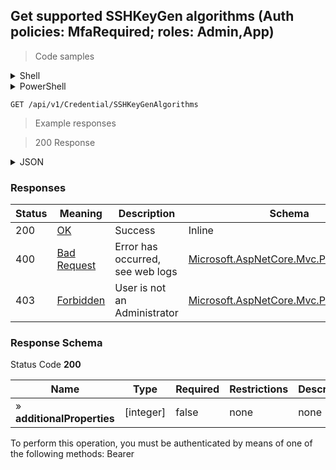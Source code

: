 
## Get supported SSHKeyGen algorithms (Auth policies: MfaRequired; roles: Admin,App)

<a id="opIdGetSshKeyGenAlgorithmsAsync"></a>

> Code samples

<details><summary>Shell</summary>


```shell
# You can also use wget
curl -X GET /api/v1/Credential/SSHKeyGenAlgorithms \
  -H 'Accept: application/json' \
  -H 'Authorization: Bearer TOKEN'

```


</details>

<details><summary>PowerShell</summary>


```powershell
# PowerShell example

$NPSUrl = "https://localhost:6500"

$Login = @{
    Login = "User"
    Password = "Password"
}
# Cookie container for multi-factor authentication
$WebSession = New-Object Microsoft.PowerShell.Commands.WebRequestSession
$Token = Invoke-RestMethod -Uri "$($NPSUrl)/signinBody" -Method POST -Body (ConvertTo-Json $Login) -WebSession $WebSession -ContentType "application/json"
$Token = Invoke-RestMethod -Uri "$($NPSUrl)/signin2fa" -Method Post -Body $MfaCode -Headers @{Authorization = "Bearer $Token"} -WebSession $WebSession -ContentType "application/json"

$Headers = @{
    Authorization = "Bearer $Token"
}
Invoke-RestMethod -Method GET -Uri "$($NPSUrl)/api/v1/Credential/SSHKeyGenAlgorithms -Headers $Headers -ContentType "application/json"
```


</details>

`GET /api/v1/Credential/SSHKeyGenAlgorithms`

> Example responses

> 200 Response

<details><summary>JSON</summary>


```json
{
  "property1": [
    0
  ],
  "property2": [
    0
  ]
}
```


</details>

<h3 id="get-supported-sshkeygen-algorithms-(auth-policies:-mfarequired;-roles:-admin,app)-responses">Responses</h3>

|Status|Meaning|Description|Schema|
|---|---|---|---|
|200|[OK](https://tools.ietf.org/html/rfc7231#section-6.3.1)|Success|Inline|
|400|[Bad Request](https://tools.ietf.org/html/rfc7231#section-6.5.1)|Error has occurred, see web logs|[Microsoft.AspNetCore.Mvc.ProblemDetails](../Models/microsoft.aspnetcore.mvc.problemdetails.md)|
|403|[Forbidden](https://tools.ietf.org/html/rfc7231#section-6.5.3)|User is not an Administrator|[Microsoft.AspNetCore.Mvc.ProblemDetails](../Models/microsoft.aspnetcore.mvc.problemdetails.md)|

<h3 id="get-supported-sshkeygen-algorithms-(auth-policies:-mfarequired;-roles:-admin,app)-responseschema">Response Schema</h3>

Status Code **200**

|Name|Type|Required|Restrictions|Description|
|---|---|---|---|---|
|» **additionalProperties**|[integer]|false|none|none|

<aside class="warning">
To perform this operation, you must be authenticated by means of one of the following methods:
Bearer
</aside>


